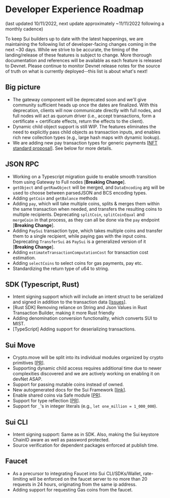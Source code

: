 # Developer Experience Roadmap
(last updated 10/11/2022, next update approximately ~11/11/2022 following a monthly cadence)

To keep Sui builders up to date with the latest happenings, we are maintaining the following list of developer-facing changes coming in the next ~30 days. While we strive to be accurate, the timing of the landing/release of these features is subject to change. More thorough documentation and references will be available as each feature is released to Devnet. Please continue to monitor Devnet release notes for the source of truth on what is currently deployed--this list is about what's next!

## Big picture
* The gateway component will be deprecated soon and we'll give community sufficient heads up once the dates are finalized. With this deprecation, clients will now communicate directly with full nodes, and full nodes will act as quorum driver (i.e., accept transactions, form a certificate + certificate effects, return the effects to the client).
* Dynamic child object support is still WIP. The features eliminates the need to explicitly pass child objects as transaction inputs, and enables rich new collection types (e.g., large hash maps with dynamic lookup).
* We are adding new pay transaction types for generic payments [[NFT standard proposal](https://github.com/MystenLabs/sui/pull/4887)]. See below for more details.

## JSON RPC
* Working on a Typescript migration guide to enable smooth transition from using Gateway to Full nodes [**Breaking Change**].
* `getObject` and `getRawObject` will be merged, and `DataEncoding` arg will be used to choose between parsedJSON and BCS encoding types.
* Adding `getCoin` and `getBalance` methods
* Adding `pay`, which will take multiple coins, splits & merges them within the same transaction when needed, and transfers the resulting coins to multiple recipients. Deprecating `splitCoin`, `splitCoinEqual` and `mergeCoin` in that process, as they can all be done via the `pay` endpoint [**Breaking Change**].
* Adding `PaySui` transaction type, which takes multiple coins and transfer them to a single recipient, while paying gas with the input coins. Deprecating `TransferSui` as `PaySui` is a generalized version of it [**Breaking Change**].
* Adding `estimateTransactionComputationCost` for transaction cost estimation.
* Adding `selectCoins` to select coins for gas payments, pay etc.
* Standardizing the return type of u64 to string.

## SDK (Typescript, Rust)

* Intent signing support which will include an intent struct to be serialized and signed in addition to the transaction data [[Issues](https://github.com/MystenLabs/fastcrypto/issues/26)].
* [Rust SDK] Removing reliance on String and Json Values in Rust Transaction Builder, making it more Rust friendly
* Adding denomination conversion functionality, which converts SUI to MIST.
* [TypeScript] Adding support for deserializing transactions.

## Sui Move

* Crypto.move will be split into its individual modules organized by crypto primitives [[PR](https://github.com/MystenLabs/sui/pull/4653)].
* Supporting dynamic child access requires additional time due to newer complexities discovered and we are actively working on enabling it on devNet ASAP. 
* Support for passing mutable coins instead of owned.
* New autogenerated docs for the Sui Framework [[link](https://github.com/MystenLabs/sui/tree/main/crates/sui-framework/docs)].
* Enable shared coins via Safe module [[PR](https://github.com/MystenLabs/sui/pull/4680)].
* Support for type reflection [[PR](https://github.com/move-language/move/pull/566)].
* Support for `_`'s in integer literals (e.g., `let one_million = 1_000_000`).

## Sui CLI
* Intent signing support: Same as in SDK. Also, making the Sui keystore ChainID aware as well as password protected.
* Source verification for dependent packages enforced at publish time.

## Faucet
* As a precursor to integrating Faucet into Sui CLI/SDKs/Wallet, rate-limiting will be enforced on the faucet server to no more than 20 requests in 24 hours, originating from the same ip address.
* Adding support for requesting Gas coins from the faucet.
